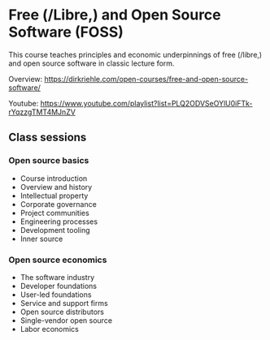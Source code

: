 # Free (/Libre,) and Open Source Software (FOSS)

This course teaches principles and economic underpinnings of free (/libre,) and open source software in classic lecture form.

Overview: https://dirkriehle.com/open-courses/free-and-open-source-software/

Youtube: https://www.youtube.com/playlist?list=PLQ2ODVSeOYlU0iFTk-rYqzzgTMT4MJnZV

## Class sessions

### Open source basics

- Course introduction
- Overview and history
- Intellectual property
- Corporate governance
- Project communities
- Engineering processes
- Development tooling
- Inner source

### Open source economics

- The software industry
- Developer foundations
- User-led foundations
- Service and support firms
- Open source distributors
- Single-vendor open source
- Labor economics
